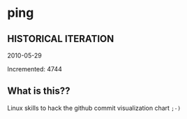 # ping

## HISTORICAL ITERATION
2010-05-29

Incremented: 4744

## What is this?? 
Linux skills to hack the github commit visualization chart `;-)`
